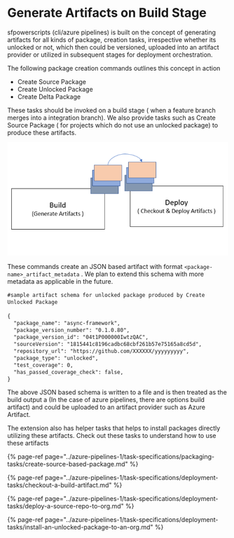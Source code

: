 # Generate Artifacts on Build Stage

sfpowerscripts \(cli/azure pipelines\) is built on the concept of generating artifacts for all kinds of package,  creation tasks, irrespective whether its unlocked or not, which then could be versioned, uploaded into an artifact provider or utilized in subsequent stages for deployment orchestration. 

The following package creation commands outlines this concept in action

* Create Source Package
* Create Unlocked Package
* Create Delta Package

These tasks should be invoked on a build stage \( when a feature branch merges into a integration branch\).   We also provide tasks such as Create Source Package \( for projects which do not use an unlocked package\) to produce these artifacts.

![Use of artifacts across different stages](../.gitbook/assets/build-deploy.png)

These commands create an JSON based artifact with format `<package-name>_artifact_metadata` . We plan to extend this schema with more metadata as applicable in the future.

```text
#sample artifact schema for unlocked package produced by Create Unlocked Package

{
  "package_name": "async-framework",
  "package_version_number": "0.1.0.80",
  "package_version_id": "04t1P000000IwtzQAC",
  "sourceVersion": "1815441c8196cadbc68cbf261b57e75165a8cd5d",
  "repository_url": "https://github.com/XXXXXX/yyyyyyyyy",
  "package_type": "unlocked",
  "test_coverage": 0,
  "has_passed_coverage_check": false,
}

```

The above JSON based schema is written to a file and is then treated as the build output a \(In the case of azure pipelines, there are options build artifact\) and could be uploaded to an artifact provider such as Azure Artifact.

The extension also has helper tasks that helps to install packages directly utilizing these artifacts. Check out these tasks to understand how to use these artifacts

{% page-ref page="../azure-pipelines-1/task-specifications/packaging-tasks/create-source-based-package.md" %}

{% page-ref page="../azure-pipelines-1/task-specifications/deployment-tasks/checkout-a-build-artifact.md" %}

{% page-ref page="../azure-pipelines-1/task-specifications/deployment-tasks/deploy-a-source-repo-to-org.md" %}

{% page-ref page="../azure-pipelines-1/task-specifications/deployment-tasks/install-an-unlocked-package-to-an-org.md" %}

